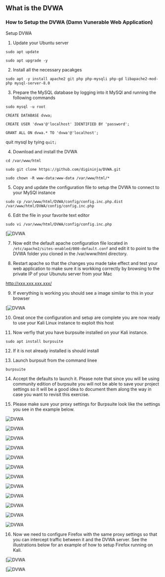 ## What is the DVWA


### How to Setup the DVWA (Damn Vunerable Web Application)

Setup DVWA

1. Update your Ubuntu server

`sudo apt update`

`sudo apt upgrade -y`


2. Install all the necessary pacakges

`sudo apt -y install apache2 git php php-mysqli php-gd libapache2-mod-php mysql-server-8.0`

3. Prepare the MySQL database by logging into it MySQl and running the following commands

`sudo mysql -u root`

`CREATE DATABASE dvwa;`

`CREATE USER 'dvwa'@'localhost' IDENTIFIED BY 'password';`

`GRANT ALL ON dvwa.* TO 'dvwa'@'localhost';`

quit mysql by tying `quit;`

4. Download and install the DVWA

`cd /var/www/html`

`sudo git clone https://github.com/digininja/DVWA.git`

`sudo chown -R www-data:www-data /var/www/html/*`


5. Copy and update the configuration file to setup the DVWA to connect to your MySQl instance

`sudo cp /var/www/html/DVWA/config/config.inc.php.dist /var/www/html/DVWA/config/config.inc.php`

6. Edit the file in your favorite text editor

`sudo vi /var/www/html/DVWA/config/config.inc.php`

[![DVWA](dvwa-config.png)

7. Now edit the default apache configuration file located in `/etc/apache2/sites-enabled/000-default.conf` and edit it to point to the DVWA folder you cloned in the /var/www/html directory.

8. Restart apache so that the changes you made take effect and test your web application to make sure it is workking correctly by browsing to the private IP of your Ubunutu server from your Mac

http://xxx.xxx.xxx.xxx/

9. If everything is working you should see a image similar to this in your browser

[![DVWA](dvwa-home.png)

10. Great once the configuration and setup are complete you are now ready to use your Kali Linux instance to exploit this host

11. Now verfiy that you have burpsuite installed on your Kali instance.

`sudo apt install burpsuite`

12. If it is not already installed is should install

13. Launch burpsuit from the command linee

`burpsuite`

14. Accept the defaults to launch it. Please note that since you will be using community edition of burpsuite you will not be able to save your project settings so it will be a good idea to document them along the way in case you want to revisit this exercise.

15. Please make sure your proxy settings for Burpsuite look like the settings you see in the example below.

![DVWA](1-burpsuite.png)

![DVWA](2-burpsuite.png)

![DVWA](3-burpsuite.png)

![DVWA](4-burpsuite.png)

![DVWA](5-burpsuite.png)

![DVWA](6-burpsuite.png)

![DVWA](7-burpsuite.png)

![DVWA](8-burpsuite.png)

![DVWA](9-burpsuite.png)

![DVWA](10-burpsuite.png)

![DVWA](11-burpsuite.png)

![DVWA](12-burpsuite.png)

16. Now we need to configure Firefox with the same proxy settings so that you can intercept traffic between it and the DVWA server. See the illustrations below for an example of how to setup Firefox running on Kali.


[![DVWA](1-firefox.png)

[![DVWA](2-firefox.png)
